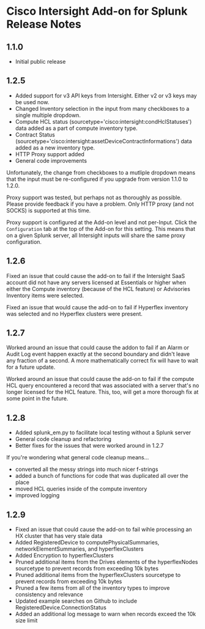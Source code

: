 # Cisco Intersight Add-on for Splunk Release Notes

## 1.1.0

- Initial public release

## 1.2.5

- Added support for v3 API keys from Intersight.  Either v2 or v3 keys may be used now.
- Changed Inventory selection in the input from many checkboxes to a single multiple dropdown.
- Compute HCL status (sourcetype='cisco:intersight:condHclStatuses') data added as a part of compute inventory type.
- Contract Status (sourcetype='cisco:intersight:assetDeviceContractInformations') data added as a new inventory type.
- HTTP Proxy support added
- General code improvements

Unfortunately, the change from checkboxes to a mutliple dropdown means that the input must be re-configured if you upgrade from version 1.1.0 to 1.2.0.

Proxy support was tested, but perhaps not as thoroughly as possible.  Please provide feedback if you have a problem.  Only HTTP proxy (and not SOCKS) is supported at this time.

Proxy support is configured at the Add-on level and not per-Input.  Click the `Configuration` tab at the top of the Add-on for this setting.  This means that on a given Splunk server, all Intersight inputs will share the same proxy configuration.

## 1.2.6

Fixed an issue that could cause the add-on to fail if the Intersight SaaS account did not have any servers licensed at Essentials or higher when either the Compute inventory (because of the HCL feature) or Advisories Inventory items were selected.

Fixed an issue that would cause the add-on to fail if Hyperflex inventory was selected and no Hyperflex clusters were present.

## 1.2.7

Worked around an issue that could cause the addon to fail if an Alarm or Audit Log event happen exactly at the second boundary and didn't leave any fraction of a second.  A more mathematically correct fix will have to wait for a future update.

Worked around an issue that could cause the add-on to fail if the compute HCL query encountered a record that was associated with a server that's no longer licensed for the HCL feature.  This, too, will get a more thorough fix at some point in the future.

## 1.2.8

- Added splunk_em.py to facilitate local testing without a Splunk server
- General code cleanup and refactoring
- Better fixes for the issues that were worked around in 1.2.7

If you're wondering what general code cleanup means...

- converted all the messy strings into much nicer f-strings
- added a bunch of functions for code that was duplicated all over the place
- moved HCL queries inside of the compute inventory
- improved logging

## 1.2.9

- Fixed an issue that could cause the add-on to fail wihle processing an HX cluster that has very stale data
- Added RegisteredDevice to computePhysicalSummaries, networkElementSummaries, and hyperflexClusters
- Added Encryption to hyperflexClusters
- Pruned additional items from the Drives elements of the hyperflexNodes sourcetype to prevent records from exceeding 10k bytes
- Pruned additional items from the hyperflexClusters sourcetype to prevent records from exceeding 10k bytes
- Pruned a few items from all of the inventory types to improve consistency and relevance
- Updated example searches on Github to include RegisteredDevice.ConnectionStatus
- Added an additional log message to warn when records exceed the 10k size limit
